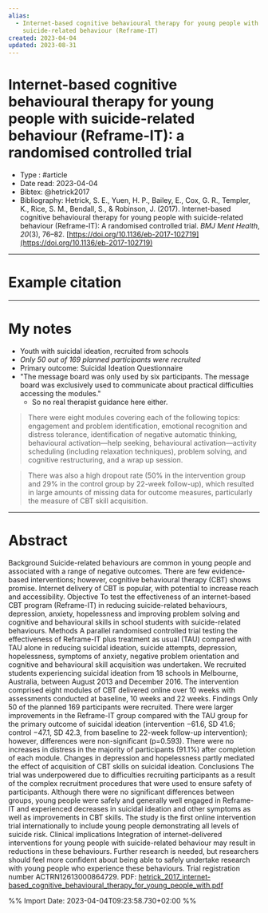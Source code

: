 ```yaml
---
alias:
  - Internet-based cognitive behavioural therapy for young people with
    suicide-related behaviour (Reframe-IT)
created: 2023-04-04
updated: 2023-08-31
---
```


# Internet-based cognitive behavioural therapy for young people with suicide-related behaviour (Reframe-IT): a randomised controlled trial

- Type : #article 
- Date read: 2023-04-04
- Bibtex: @hetrick2017
- Bibliography: Hetrick, S. E., Yuen, H. P., Bailey, E., Cox, G. R., Templer, K., Rice, S. M., Bendall, S., & Robinson, J. (2017). Internet-based cognitive behavioural therapy for young people with suicide-related behaviour (Reframe-IT): A randomised controlled trial. _BMJ Ment Health_, _20_(3), 76–82. [https://doi.org/10.1136/eb-2017-102719](https://doi.org/10.1136/eb-2017-102719)

---
# Example citation


---
# My notes
- Youth with suicidal ideation, recruited from schools
- *Only 50 out of 169 planned participants were recruited*
- Primary outcome: Suicidal Ideation Questionnaire
- "The message board was only used by six participants. The message board was exclusively used to communicate about practical difficulties accessing the modules."
	- So no real therapist guidance here either.

> There were eight modules covering each of the following topics: engagement and problem identification, emotional recognition and distress tolerance, identification of negative automatic thinking, behavioural activation—help seeking, behavioural activation—activity scheduling (including relaxation techniques), problem solving, and cognitive restructuring, and a wrap up session.

> There was also a high dropout rate (50% in the intervention group and 29% in the control group by 22-week follow-up), which resulted in large amounts of missing data for outcome measures, particularly the measure of CBT skill acquisition.

---

# Abstract
Background Suicide-related behaviours are common in young people and associated with a range of negative outcomes. There are few evidence-based interventions; however, cognitive behavioural therapy (CBT) shows promise. Internet delivery of CBT is popular, with potential to increase reach and accessibility.
Objective To test the effectiveness of an internet-based CBT program (Reframe-IT) in reducing suicide-related behaviours, depression, anxiety, hopelessness and improving problem solving and cognitive and behavioural skills in school students with suicide-related behaviours.
Methods A parallel randomised controlled trial testing the effectiveness of Reframe-IT plus treatment as usual (TAU) compared with TAU alone in reducing suicidal ideation, suicide attempts, depression, hopelessness, symptoms of anxiety, negative problem orientation and cognitive and behavioural skill acquisition was undertaken. We recruited students experiencing suicidal ideation from 18 schools in Melbourne, Australia, between August 2013 and December 2016. The intervention comprised eight modules of CBT delivered online over 10 weeks with assessments conducted at baseline, 10 weeks and 22 weeks.
Findings Only 50 of the planned 169 participants were recruited. There were larger improvements in the Reframe-IT group compared with the TAU group for the primary outcome of suicidal ideation (intervention −61.6, SD 41.6; control −47.1, SD 42.3, from baseline to 22-week follow-up intervention); however, differences were non-significant (p=0.593). There were no increases in distress in the majority of participants (91.1%) after completion of each module. Changes in depression and hopelessness partly mediated the effect of acquisition of CBT skills on suicidal ideation.
Conclusions The trial was underpowered due to difficulties recruiting participants as a result of the complex recruitment procedures that were used to ensure safety of participants. Although there were no significant differences between groups, young people were safely and generally well engaged in Reframe-IT and experienced decreases in suicidal ideation and other symptoms as well as improvements in CBT skills. The study is the first online intervention trial internationally to include young people demonstrating all levels of suicide risk.
Clinical implications Integration of internet-delivered interventions for young people with suicide-related behaviour may result in reductions in these behaviours. Further research is needed, but researchers should feel more confident about being able to safely undertake research with young people who experience these behaviours.
Trial registration number ACTRN12613000864729.
PDF: [hetrick_2017_internet-based_cognitive_behavioural_therapy_for_young_people_with.pdf](file:///Users/oskarflygare/Library/CloudStorage/OneDrive-KarolinskaInstitutet/30-39%20Resources/37%20-%20Personal%20research%20library/zotero-articles/Hetrick/hetrick_2017_internet-based_cognitive_behavioural_therapy_for_young_people_with.pdf)

%% Import Date: 2023-04-04T09:23:58.730+02:00 %%
